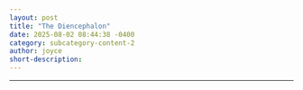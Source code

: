 ```yaml
---
layout: post
title: "The Diencephalon"
date: 2025-08-02 08:44:38 -0400
category: subcategory-content-2
author: joyce
short-description: 
---
```


-----

